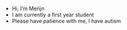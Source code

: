 - Hi, I’m Merijn
- I am currently a first year student
- Please have patience with me, I have autism

<!---
3939HatsuneMiku/3939HatsuneMiku is a ✨ special ✨ repository because its `README.md` (this file) appears on your GitHub profile.
You can click the Preview link to take a look at your changes.
--->
